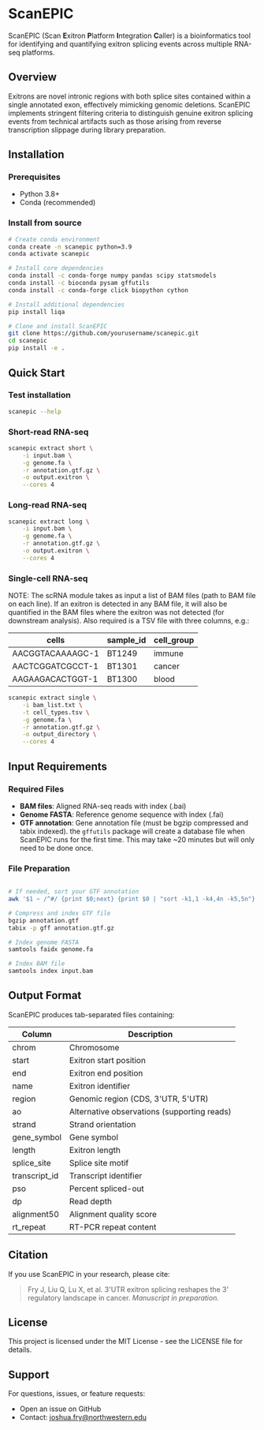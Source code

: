 # ScanEPIC

ScanEPIC (Scan **E**xitron **P**latform **I**ntegration **C**aller) is a bioinformatics tool for identifying and quantifying exitron splicing events across multiple RNA-seq platforms.

## Overview

Exitrons are novel intronic regions with both splice sites contained within a single annotated exon, effectively mimicking genomic deletions. ScanEPIC implements stringent filtering criteria to distinguish genuine exitron splicing events from technical artifacts such as those arising from reverse transcription slippage during library preparation.


## Installation

### Prerequisites

- Python 3.8+
- Conda (recommended)

### Install from source

```bash
# Create conda environment
conda create -n scanepic python=3.9
conda activate scanepic

# Install core dependencies
conda install -c conda-forge numpy pandas scipy statsmodels
conda install -c bioconda pysam gffutils
conda install -c conda-forge click biopython cython

# Install additional dependencies
pip install liqa

# Clone and install ScanEPIC
git clone https://github.com/yourusername/scanepic.git
cd scanepic
pip install -e .
```

## Quick Start

### Test installation
```bash
scanepic --help
```

### Short-read RNA-seq
```bash
scanepic extract short \
    -i input.bam \
    -g genome.fa \
    -r annotation.gtf.gz \
    -o output.exitron \
    --cores 4
```

### Long-read RNA-seq
```bash
scanepic extract long \
    -i input.bam \
    -g genome.fa \
    -r annotation.gtf.gz \
    -o output.exitron \
    --cores 4
```

### Single-cell RNA-seq

NOTE: The scRNA module takes as input a list of BAM files (path to BAM file on each line). If an exitron is detected in any BAM file, it will also be quantified in the BAM files where the exitron was not detected (for downstream analysis). Also required is a TSV file with three columns, e.g.:

| cells | sample_id | cell_group |
|--------|-------------|-------------|
| AACGGTACAAAAGC-1 | BT1249 | immune | 
| AACTCGGATCGCCT-1 | BT1301 | cancer |
| AAGAAGACACTGGT-1 | BT1300 | blood |


```bash
scanepic extract single \
    -i bam_list.txt \
    -t cell_types.tsv \
    -g genome.fa \
    -r annotation.gtf.gz \
    -o output_directory \
    --cores 4
```

## Input Requirements

### Required Files
- **BAM files**: Aligned RNA-seq reads with index (.bai)
- **Genome FASTA**: Reference genome sequence with index (.fai)
- **GTF annotation**: Gene annotation file (must be bgzip compressed and tabix indexed). the `gffutils` package will create a database file when ScanEPIC runs for the first time. This may take ~20 minutes but will only need to be done once. 

### File Preparation
```bash

# If needed, sort your GTF annotation
awk '$1 ~ /^#/ {print $0;next} {print $0 | "sort -k1,1 -k4,4n -k5,5n"}' in.gtf > out_sorted.gtf

# Compress and index GTF file
bgzip annotation.gtf
tabix -p gff annotation.gtf.gz

# Index genome FASTA
samtools faidx genome.fa

# Index BAM file
samtools index input.bam
```

## Output Format

ScanEPIC produces tab-separated files containing:

| Column | Description |
|--------|-------------|
| chrom | Chromosome |
| start | Exitron start position |
| end | Exitron end position |
| name | Exitron identifier |
| region | Genomic region (CDS, 3'UTR, 5'UTR) |
| ao | Alternative observations (supporting reads) |
| strand | Strand orientation |
| gene_symbol | Gene symbol |
| length | Exitron length |
| splice_site | Splice site motif |
| transcript_id | Transcript identifier |
| pso | Percent spliced-out |
| dp | Read depth |
| alignment50 | Alignment quality score |
| rt_repeat | RT-PCR repeat content |




## Citation

If you use ScanEPIC in your research, please cite:

> Fry J, Liu Q, Lu X, et al. 3'UTR exitron splicing reshapes the 3' regulatory landscape in cancer. *Manuscript in preparation.*

## License

This project is licensed under the MIT License - see the LICENSE file for details.

## Support

For questions, issues, or feature requests:
- Open an issue on GitHub
- Contact: joshua.fry@northwestern.edu
